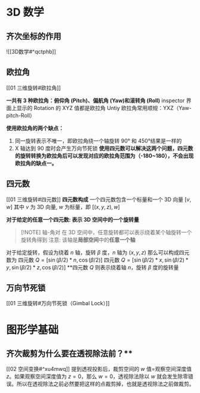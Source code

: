 # 3D 数学
## 齐次坐标的作用

![[3D数学#^qctphb]]
## 欧拉角
[[01 三维旋转#欧拉角]]

**一共有 3 种欧拉角：俯仰角 (Pitch)、偏航角 (Yaw)和滚转角 (Roll)**
inspector 界面上显示的 Rotation 的 XYZ 值都是欧拉角
Untiy 欧拉角常用顺规：YXZ（Yaw-pitch-Roll）

**使用欧拉角的两个缺点：**
1. 同一旋转表示不唯一，即欧拉角绕一个轴旋转 90° 和 450°结果是一样的
2. X 轴达到 90 度时会产生万向节死锁
**使用四元数可以解决这两个问题，四元数的旋转转换为欧拉角后可以发现对应的欧拉角范围为（-180~180），不会出现欧拉角的缺点一。**
## 四元数
[[01 三维旋转#四元数]]
**四元数构成**
一个四元数包含一个标量和一个 3D 向量 $[ v,w]$
其中 $v$  为 3D 向量, $w$ 为标量，即 $[(x, y, z),w]$

**对于给定的任意一个四元数: 表示 3D 空间中的一个旋转量**

> [!NOTE] 轴-角对
> 在 3D 空间中，任意旋转都可以表示绕着某个轴旋转一个旋转角得到
> 注意: 该轴是**局部空间**中的**任意一个轴**

对于给定旋转，假设为绕着 $n$ 轴，旋转 $β$ 度，$n$ 轴为 $(x, y, z)$ 那么可以构成四元数为
四元数 $Q= [\sin (β/2)*n,\cos (β/2)]$
四元数 $Q= [ \sin (β/2) *x, \sin (β/2) *y, \sin (β/2) *z,\cos (β/2)]$
**四元数 $Q$ 则表示绕着轴 $n$，旋转 $β$ 度的旋转量
## 万向节死锁
[[01 三维旋转#万向节死锁（Gimbal Lock）]]

# 图形学基础

## 齐次裁剪为什么要在透视除法前？**
[[02 空间变换#^xu4mwq]] 提到透视投影后，裁剪空间的 $w$ 值=观察空间深度值 $z$。如果观察空间深度值为 $z=0$，那么 $w=0$，透视除法除以 $w$ 就会发生除零错误。所以在透视除法之前必然要把这样的点裁剪掉，也就是透视除法之前做裁剪。